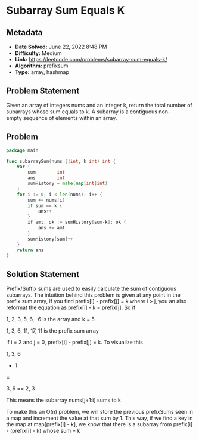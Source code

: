 # Subarray Sum Equals K

## Metadata

- **Date Solved:** June 22, 2022 8:48 PM
- **Difficulty:** Medium
- **Link:** https://leetcode.com/problems/subarray-sum-equals-k/
- **Algorithm:** prefixsum
- **Type:** array, hashmap

## Problem Statement

Given an array of integers nums and an integer k, return the total number of subarrays whose sum equals to k.
A subarray is a contiguous non-empty sequence of elements within an array.

## Problem


```go
package main

func subarraySum(nums []int, k int) int {
	var (
		sum        int
		ans        int
		sumHistory = make(map[int]int)
	)
	for i := 0; i < len(nums); i++ {
		sum += nums[i]
		if sum == k {
			ans++
		}
		if amt, ok := sumHistory[sum-k]; ok {
			ans += amt
		}
		sumHistory[sum]++
	}
	return ans
}
```

## Solution Statement


Prefix/Suffix sums are used to easily calculate the sum of contiguous subarrays. The intuition behind this problem is given at any point in the prefix sum array, if you find prefix[i] - prefix[j] = k where i > j, you an also reformat the equation as prefix[i] - k = prefix[j]. So if

1, 2, 3, 5, 6, -6 is the array and k = 5

1, 3, 6, 11, 17, 11 is the prefix sum array

if i = 2 and j = 0, prefix[i] - prefix[j] = k. To visualize this

1, 3, 6

- 1

=

3, 6 == 2, 3

This means the subarray nums[j+1:i] sums to k

To make this an O(n) problem, we will store the previous prefixSums seen in a map and increment the value at that sum by 1. This way, if we find a key in the map at map[prefix[i] - k], we know that there is a subarray from prefix[i] - (prefix[i] - k) whose sum = k

